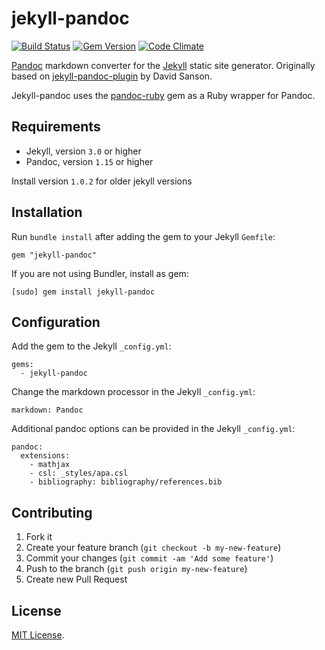 jekyll-pandoc
=============

[![Build Status](https://travis-ci.org/mfenner/jekyll-pandoc.svg)](https://travis-ci.org/mfenner/jekyll-pandoc)
[![Gem Version](https://badge.fury.io/rb/jekyll-pandoc.svg)](http://badge.fury.io/rb/jekyll-pandoc)
[![Code Climate](https://codeclimate.com/github/mfenner/jekyll-pandoc.png)](https://codeclimate.com/github/mfenner/jekyll-pandoc)

[Pandoc](http://johnmacfarlane.net/pandoc/) markdown converter for the [Jekyll](https://github.com/jekyll/jekyll) static site generator. Originally based on [jekyll-pandoc-plugin](https://github.com/dsanson/jekyll-pandoc-plugin) by David Sanson.

Jekyll-pandoc uses the [pandoc-ruby](https://github.com/alphabetum/pandoc-ruby) gem as a Ruby wrapper for Pandoc.

## Requirements

* Jekyll, version `3.0` or higher
* Pandoc, version `1.15` or higher

Install version `1.0.2` for older jekyll versions

## Installation

Run `bundle install` after adding the gem to your Jekyll `Gemfile`:

```
gem "jekyll-pandoc"
```

If you are not using Bundler, install as gem:

```
[sudo] gem install jekyll-pandoc
```

## Configuration

Add the gem to the Jekyll `_config.yml`:

```
gems:
  - jekyll-pandoc
```

Change the markdown processor in the Jekyll `_config.yml`:

```
markdown: Pandoc
```

Additional pandoc options can be provided in the Jekyll `_config.yml`:

```
pandoc:
  extensions:
    - mathjax
    - csl: _styles/apa.csl
    - bibliography: bibliography/references.bib
```

## Contributing

1. Fork it
2. Create your feature branch (`git checkout -b my-new-feature`)
3. Commit your changes (`git commit -am 'Add some feature'`)
4. Push to the branch (`git push origin my-new-feature`)
5. Create new Pull Request

## License
[MIT License](LICENSE).
